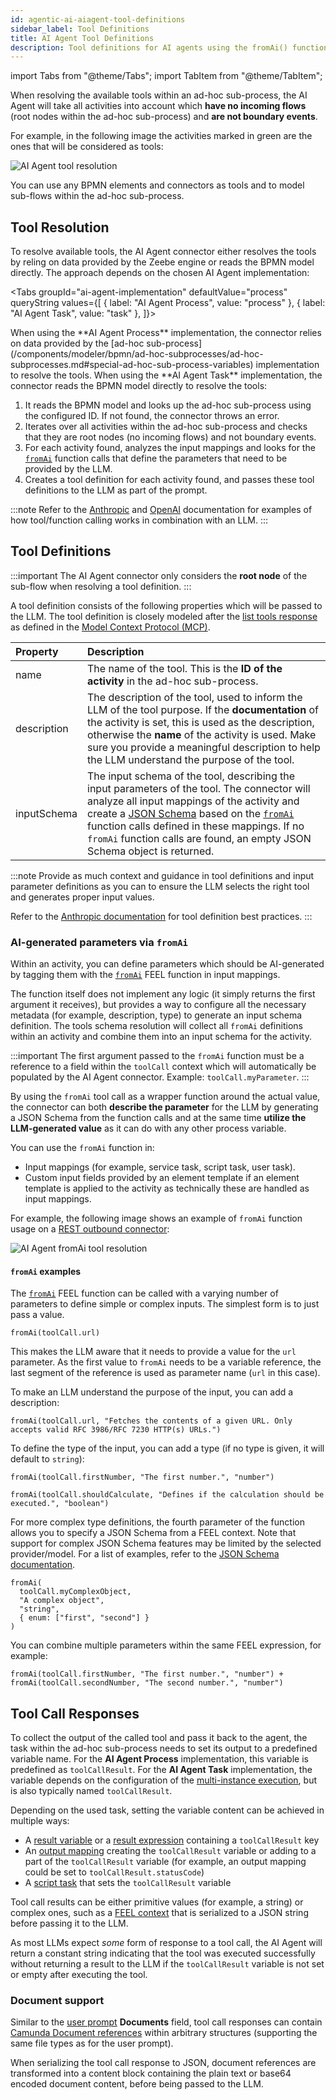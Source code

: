 ```yaml
---
id: agentic-ai-aiagent-tool-definitions
sidebar_label: Tool Definitions
title: AI Agent Tool Definitions
description: Tool definitions for AI agents using the fromAi() function syntax
---
```


import Tabs from "@theme/Tabs";
import TabItem from "@theme/TabItem";

When resolving the available tools within an ad-hoc sub-process, the AI Agent will take all activities into account which **have no incoming flows** (root nodes within the ad-hoc sub-process) and **are not boundary events**.

For example, in the following image the activities marked in green are the ones that will be considered as tools:

![AI Agent tool resolution](../img/ai-agent-tool-resolution.png)

You can use any BPMN elements and connectors as tools and to model sub-flows within the ad-hoc sub-process.

## Tool Resolution

To resolve available tools, the AI Agent connector either resolves the tools by reling on data provided by the Zeebe engine or reads the BPMN model directly. The approach depends on the chosen AI Agent implementation:

<Tabs
groupId="ai-agent-implementation"
defaultValue="process"
queryString
values={[
{ label: "AI Agent Process", value: "process" },
{ label: "AI Agent Task", value: "task" },
]}>

<TabItem value='process'>
When using the **AI Agent Process** implementation, the connector relies on data provided by the [ad-hoc sub-process](/components/modeler/bpmn/ad-hoc-subprocesses/ad-hoc-subprocesses.md#special-ad-hoc-sub-process-variables) implementation to resolve the tools.
</TabItem>

<TabItem value='task'>
When using the **AI Agent Task** implementation, the connector reads the BPMN model directly to resolve the tools:

1. It reads the BPMN model and looks up the ad-hoc sub-process using the configured ID. If not found, the connector throws an error.
2. Iterates over all activities within the ad-hoc sub-process and checks that they are root nodes (no incoming flows) and not boundary events.
3. For each activity found, analyzes the input mappings and looks for the [`fromAi`](../../modeler/feel/builtin-functions/feel-built-in-functions-miscellaneous.md#fromaivalue) function calls that define the parameters that need to be provided by the LLM.
4. Creates a tool definition for each activity found, and passes these tool definitions to the LLM as part of the prompt.

</TabItem>
</Tabs>

:::note
Refer to the [Anthropic](https://docs.anthropic.com/en/docs/build-with-claude/tool-use/overview) and [OpenAI](https://platform.openai.com/docs/guides/function-calling) documentation for examples of how tool/function calling works in combination with an LLM.
:::

## Tool Definitions

:::important
The AI Agent connector only considers the **root node** of the sub-flow when resolving a tool definition.
:::

A tool definition consists of the following properties which will be passed to the LLM. The tool definition is closely modeled after the [list tools response](https://modelcontextprotocol.io/specification/2025-03-26/server/tools#listing-tools) as defined in the [Model Context Protocol (MCP)](https://modelcontextprotocol.io/).

| Property    | Description                                                                                                                                                                                                                                                                                                                                                                                                                                  |
| :---------- | :------------------------------------------------------------------------------------------------------------------------------------------------------------------------------------------------------------------------------------------------------------------------------------------------------------------------------------------------------------------------------------------------------------------------------------------- |
| name        | The name of the tool. This is the **ID of the activity** in the ad-hoc sub-process.                                                                                                                                                                                                                                                                                                                                                          |
| description | The description of the tool, used to inform the LLM of the tool purpose. If the **documentation** of the activity is set, this is used as the description, otherwise the **name** of the activity is used. Make sure you provide a meaningful description to help the LLM understand the purpose of the tool.                                                                                                                                |
| inputSchema | The input schema of the tool, describing the input parameters of the tool. The connector will analyze all input mappings of the activity and create a [JSON Schema](https://json-schema.org/) based on the [`fromAi`](../../modeler/feel/builtin-functions/feel-built-in-functions-miscellaneous.md#fromaivalue) function calls defined in these mappings. If no `fromAi` function calls are found, an empty JSON Schema object is returned. |

:::note
Provide as much context and guidance in tool definitions and input parameter definitions as you can to ensure the LLM
selects the right tool and generates proper input values.

Refer to the [Anthropic documentation](https://docs.anthropic.com/en/docs/build-with-claude/tool-use/implement-tool-use#example-of-a-good-tool-description) for tool definition best practices.
:::

### AI-generated parameters via `fromAi`

Within an activity, you can define parameters which should be AI-generated by tagging them with the
[`fromAi`](../../modeler/feel/builtin-functions/feel-built-in-functions-miscellaneous.md#fromaivalue) FEEL function in input mappings.

The function itself does not implement any logic (it simply returns the first argument it receives), but provides a way
to configure all the necessary metadata (for example, description, type) to generate an input schema definition. The tools
schema resolution will collect all `fromAi` definitions within an activity and combine them into an input schema for
the activity.

:::important
The first argument passed to the `fromAi` function must be a reference to a field within the `toolCall` context which will automatically be populated by the AI Agent connector. Example: `toolCall.myParameter`.
:::

By using the `fromAi` tool call as a wrapper function around the actual value, the connector can both **describe the parameter** for the LLM by generating a JSON Schema from the function calls and at the same time **utilize the LLM-generated value** as it can do with any other process variable.

You can use the `fromAi` function in:

- Input mappings (for example, service task, script task, user task).
- Custom input fields provided by an element template if an element template is applied to the activity as technically these are handled as input mappings.

For example, the following image shows an example of `fromAi` function usage on a [REST outbound connector](../protocol/rest.md):

![AI Agent fromAi tool resolution](../img/ai-agent-tool-resolution-fromAi.png)

#### `fromAi` examples

The [`fromAi`](../../modeler/feel/builtin-functions/feel-built-in-functions-miscellaneous.md#fromaivalue) FEEL function
can be called with a varying number of parameters to define simple or complex inputs. The simplest form is to just pass
a value.

```feel
fromAi(toolCall.url)
```

This makes the LLM aware that it needs to provide a value for the `url` parameter. As the first value to `fromAi`
needs to be a variable reference, the last segment of the reference is used as parameter name (`url` in this case).

To make an LLM understand the purpose of the input, you can add a description:

```feel
fromAi(toolCall.url, "Fetches the contents of a given URL. Only accepts valid RFC 3986/RFC 7230 HTTP(s) URLs.")
```

To define the type of the input, you can add a type (if no type is given, it will default to `string`):

```feel
fromAi(toolCall.firstNumber, "The first number.", "number")

fromAi(toolCall.shouldCalculate, "Defines if the calculation should be executed.", "boolean")
```

For more complex type definitions, the fourth parameter of the function allows you to specify a JSON Schema from a
FEEL context. Note that support for complex JSON Schema features may be limited by the selected provider/model. For a list of examples, refer to the [JSON Schema documentation](https://json-schema.org/learn/miscellaneous-examples).

```feel
fromAi(
  toolCall.myComplexObject,
  "A complex object",
  "string",
  { enum: ["first", "second"] }
)
```

You can combine multiple parameters within the same FEEL expression, for example:

```feel
fromAi(toolCall.firstNumber, "The first number.", "number") + fromAi(toolCall.secondNumber, "The second number.", "number")
```

## Tool Call Responses

To collect the output of the called tool and pass it back to the agent, the task within the ad-hoc sub-process needs to
set its output to a predefined variable name. For the **AI Agent Process** implementation, this variable is predefined as
`toolCallResult`. For the **AI Agent Task** implementation, the variable depends on the configuration of the [multi-instance execution](#tools-loop),
but is also typically named `toolCallResult`.

Depending on the used task, setting the variable content can be achieved in multiple ways:

- A [result variable](../use-connectors/index.md#result-variable) or
  a [result expression](../use-connectors/index.md#result-expression) containing a `toolCallResult` key
- An [output mapping](../../concepts/variables.md#output-mappings) creating the `toolCallResult` variable or adding
  to a part of the `toolCallResult` variable (for example, an output mapping could be set to `toolCallResult.statusCode`)
- A [script task](../../modeler/bpmn/script-tasks/script-tasks.md) that sets the `toolCallResult` variable

Tool call results can be either primitive values (for example, a string) or complex ones, such as
a [FEEL context](../../modeler/feel/language-guide/feel-context-expressions.md) that is serialized to a JSON
string before passing it to the LLM.

As most LLMs expect _some_ form of response to a tool call, the AI Agent will return a constant string indicating that the tool
was executed successfully without returning a result to the LLM if the `toolCallResult` variable is not set or empty after executing
the tool.

### Document support

Similar to the [user prompt](agentic-ai-aiagent.md#user-prompt) **Documents** field, tool call responses can contain
[Camunda Document references](/self-managed/concepts/document-handling/overview.md) within arbitrary structures
(supporting the same file types as for the user prompt).

When serializing the tool call response to JSON, document references are transformed into a content block containing the plain text or base64 encoded document content, before being passed to the LLM.
